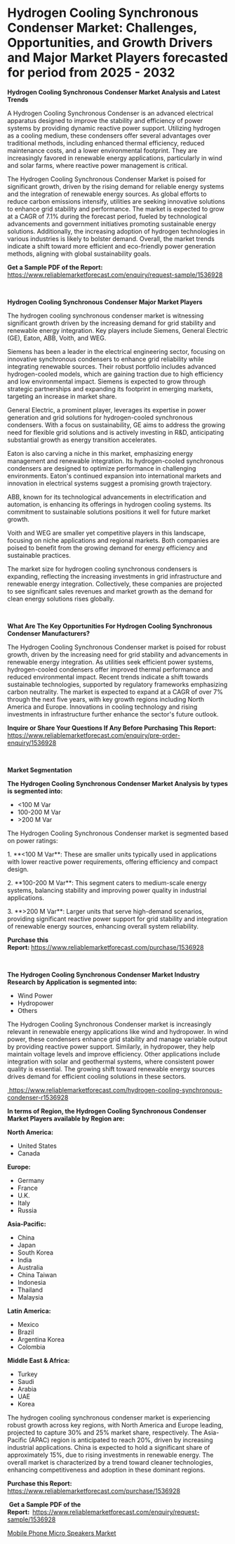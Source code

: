 <p><h1>Hydrogen Cooling Synchronous Condenser Market: Challenges, Opportunities, and Growth Drivers and Major Market Players forecasted for period from 2025 - 2032</h1></p><p><strong>Hydrogen Cooling Synchronous Condenser Market Analysis and Latest Trends</strong></p>
<p><p>A Hydrogen Cooling Synchronous Condenser is an advanced electrical apparatus designed to improve the stability and efficiency of power systems by providing dynamic reactive power support. Utilizing hydrogen as a cooling medium, these condensers offer several advantages over traditional methods, including enhanced thermal efficiency, reduced maintenance costs, and a lower environmental footprint. They are increasingly favored in renewable energy applications, particularly in wind and solar farms, where reactive power management is critical.</p><p>The Hydrogen Cooling Synchronous Condenser Market is poised for significant growth, driven by the rising demand for reliable energy systems and the integration of renewable energy sources. As global efforts to reduce carbon emissions intensify, utilities are seeking innovative solutions to enhance grid stability and performance. The market is expected to grow at a CAGR of 7.1% during the forecast period, fueled by technological advancements and government initiatives promoting sustainable energy solutions. Additionally, the increasing adoption of hydrogen technologies in various industries is likely to bolster demand. Overall, the market trends indicate a shift toward more efficient and eco-friendly power generation methods, aligning with global sustainability goals.</p></p>
<p><strong>Get a Sample PDF of the Report:&nbsp;</strong> <a href="https://www.reliablemarketforecast.com/enquiry/request-sample/1536928?utm_campaign=2321&utm_medium=2&utm_source=Github&utm_content=ia&utm_term=12022025&utm_id=hydrogen-cooling-synchronous-condenser">https://www.reliablemarketforecast.com/enquiry/request-sample/1536928</a></p>
<p>&nbsp;</p>
<p><strong>Hydrogen Cooling Synchronous Condenser Major Market Players</strong></p>
<p><p>The hydrogen cooling synchronous condenser market is witnessing significant growth driven by the increasing demand for grid stability and renewable energy integration. Key players include Siemens, General Electric (GE), Eaton, ABB, Voith, and WEG.</p><p>Siemens has been a leader in the electrical engineering sector, focusing on innovative synchronous condensers to enhance grid reliability while integrating renewable sources. Their robust portfolio includes advanced hydrogen-cooled models, which are gaining traction due to high efficiency and low environmental impact. Siemens is expected to grow through strategic partnerships and expanding its footprint in emerging markets, targeting an increase in market share.</p><p>General Electric, a prominent player, leverages its expertise in power generation and grid solutions for hydrogen-cooled synchronous condensers. With a focus on sustainability, GE aims to address the growing need for flexible grid solutions and is actively investing in R&D, anticipating substantial growth as energy transition accelerates.</p><p>Eaton is also carving a niche in this market, emphasizing energy management and renewable integration. Its hydrogen-cooled synchronous condensers are designed to optimize performance in challenging environments. Eaton's continued expansion into international markets and innovation in electrical systems suggest a promising growth trajectory.</p><p>ABB, known for its technological advancements in electrification and automation, is enhancing its offerings in hydrogen cooling systems. Its commitment to sustainable solutions positions it well for future market growth.</p><p>Voith and WEG are smaller yet competitive players in this landscape, focusing on niche applications and regional markets. Both companies are poised to benefit from the growing demand for energy efficiency and sustainable practices.</p><p>The market size for hydrogen cooling synchronous condensers is expanding, reflecting the increasing investments in grid infrastructure and renewable energy integration. Collectively, these companies are projected to see significant sales revenues and market growth as the demand for clean energy solutions rises globally.</p></p>
<p>&nbsp;</p>
<p><strong>What Are The Key Opportunities For Hydrogen Cooling Synchronous Condenser Manufacturers?</strong></p>
<p><p>The Hydrogen Cooling Synchronous Condenser market is poised for robust growth, driven by the increasing need for grid stability and advancements in renewable energy integration. As utilities seek efficient power systems, hydrogen-cooled condensers offer improved thermal performance and reduced environmental impact. Recent trends indicate a shift towards sustainable technologies, supported by regulatory frameworks emphasizing carbon neutrality. The market is expected to expand at a CAGR of over 7% through the next five years, with key growth regions including North America and Europe. Innovations in cooling technology and rising investments in infrastructure further enhance the sector's future outlook.</p></p>
<p><strong>Inquire or Share Your Questions If Any Before Purchasing This Report:</strong> <a href="https://www.reliablemarketforecast.com/enquiry/pre-order-enquiry/1536928?utm_campaign=2321&utm_medium=2&utm_source=Github&utm_content=ia&utm_term=12022025&utm_id=hydrogen-cooling-synchronous-condenser">https://www.reliablemarketforecast.com/enquiry/pre-order-enquiry/1536928</a></p>
<p>&nbsp;</p>
<p><strong>Market Segmentation</strong></p>
<p><strong>The Hydrogen Cooling Synchronous Condenser Market Analysis by types is segmented into:</strong></p>
<p><ul><li><100 M Var</li><li>100-200 M Var</li><li>>200 M Var</li></ul></p>
<p><p>The Hydrogen Cooling Synchronous Condenser market is segmented based on power ratings: </p><p>1. **<100 M Var**: These are smaller units typically used in applications with lower reactive power requirements, offering efficiency and compact design.</p><p>  </p><p>2. **100-200 M Var**: This segment caters to medium-scale energy systems, balancing stability and improving power quality in industrial applications.</p><p>3. **>200 M Var**: Larger units that serve high-demand scenarios, providing significant reactive power support for grid stability and integration of renewable energy sources, enhancing overall system reliability.</p></p>
<p><strong>Purchase this Report:&nbsp;</strong><a href="https://www.reliablemarketforecast.com/purchase/1536928?utm_campaign=2321&utm_medium=2&utm_source=Github&utm_content=ia&utm_term=12022025&utm_id=hydrogen-cooling-synchronous-condenser">https://www.reliablemarketforecast.com/purchase/1536928</a></p>
<p>&nbsp;</p>
<p><strong>The Hydrogen Cooling Synchronous Condenser Market Industry Research by Application is segmented into:</strong></p>
<p><ul><li>Wind Power</li><li>Hydropower</li><li>Others</li></ul></p>
<p><p>The Hydrogen Cooling Synchronous Condenser market is increasingly relevant in renewable energy applications like wind and hydropower. In wind power, these condensers enhance grid stability and manage variable output by providing reactive power support. Similarly, in hydropower, they help maintain voltage levels and improve efficiency. Other applications include integration with solar and geothermal systems, where consistent power quality is essential. The growing shift toward renewable energy sources drives demand for efficient cooling solutions in these sectors.</p></p>
<p><a href="https://www.reliablemarketforecast.com/hydrogen-cooling-synchronous-condenser-r1536928?utm_campaign=2321&utm_medium=2&utm_source=Github&utm_content=ia&utm_term=12022025&utm_id=hydrogen-cooling-synchronous-condenser">&nbsp;https://www.reliablemarketforecast.com/hydrogen-cooling-synchronous-condenser-r1536928</a></p>
<p><strong>In terms of Region, the Hydrogen Cooling Synchronous Condenser Market Players available by Region are:</strong></p>
<p>
    <p> <strong> North America: </strong>
        <ul>
            <li>United States</li>
            <li>Canada</li>
        </ul>
        </p> 
    <p> <strong> Europe: </strong>
        <ul>
            <li>Germany</li>
            <li>France</li>
            <li>U.K.</li>
            <li>Italy</li>
            <li>Russia</li>
        </ul>
        </p> 
    <p> <strong> Asia-Pacific: </strong>
        <ul>
            <li>China</li>
            <li>Japan</li>
            <li>South Korea</li>
            <li>India</li>
            <li>Australia</li>
            <li>China Taiwan</li>
            <li>Indonesia</li>
            <li>Thailand</li>
            <li>Malaysia</li>
        </ul>
        </p> 
    <p> <strong> Latin America: </strong>
        <ul>
            <li>Mexico</li>
            <li>Brazil</li>
            <li>Argentina Korea</li>
            <li>Colombia</li>
        </ul>
        </p> 
    <p> <strong> Middle East & Africa: </strong>
        <ul>
            <li>Turkey</li>
            <li>Saudi</li>
            <li>Arabia</li>
            <li>UAE</li>
            <li>Korea</li>
        </ul>
    </p>
    </p>
<p><p>The hydrogen cooling synchronous condenser market is experiencing robust growth across key regions, with North America and Europe leading, projected to capture 30% and 25% market share, respectively. The Asia-Pacific (APAC) region is anticipated to reach 20%, driven by increasing industrial applications. China is expected to hold a significant share of approximately 15%, due to rising investments in renewable energy. The overall market is characterized by a trend toward cleaner technologies, enhancing competitiveness and adoption in these dominant regions.</p></p>
<p><strong>Purchase this Report: </strong><a href="https://www.reliablemarketforecast.com/purchase/1536928?utm_campaign=2321&utm_medium=2&utm_source=Github&utm_content=ia&utm_term=12022025&utm_id=hydrogen-cooling-synchronous-condenser">https://www.reliablemarketforecast.com/purchase/1536928</a></p>
<p>&nbsp;<strong>Get a Sample PDF of the Report:&nbsp;&nbsp;</strong><a href="https://www.reliablemarketforecast.com/enquiry/request-sample/1536928?utm_campaign=2321&utm_medium=2&utm_source=Github&utm_content=ia&utm_term=12022025&utm_id=hydrogen-cooling-synchronous-condenser">https://www.reliablemarketforecast.com/enquiry/request-sample/1536928</a></p>
<p><strong></strong></p>
<p><p><a href="https://github.com/maclarensidney/Market-Research-Report-List-1/blob/main/mobile-phone-micro-speakers-market.md?utm_campaign=2321&utm_medium=2&utm_source=Github&utm_content=ia&utm_term=12022025&utm_id=hydrogen-cooling-synchronous-condenser">Mobile Phone Micro Speakers Market</a></p></p>